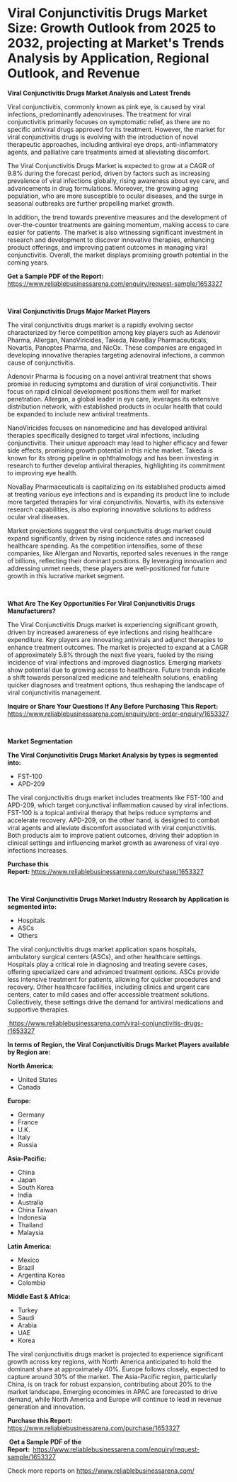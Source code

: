 <p><h1>Viral Conjunctivitis Drugs Market Size: Growth Outlook from 2025 to 2032, projecting at Market's Trends Analysis by Application, Regional Outlook, and Revenue</h1></p><p><strong>Viral Conjunctivitis Drugs Market Analysis and Latest Trends</strong></p>
<p><p>Viral conjunctivitis, commonly known as pink eye, is caused by viral infections, predominantly adenoviruses. The treatment for viral conjunctivitis primarily focuses on symptomatic relief, as there are no specific antiviral drugs approved for its treatment. However, the market for viral conjunctivitis drugs is evolving with the introduction of novel therapeutic approaches, including antiviral eye drops, anti-inflammatory agents, and palliative care treatments aimed at alleviating discomfort.</p><p>The Viral Conjunctivitis Drugs Market is expected to grow at a CAGR of 9.8% during the forecast period, driven by factors such as increasing prevalence of viral infections globally, rising awareness about eye care, and advancements in drug formulations. Moreover, the growing aging population, who are more susceptible to ocular diseases, and the surge in seasonal outbreaks are further propelling market growth.</p><p>In addition, the trend towards preventive measures and the development of over-the-counter treatments are gaining momentum, making access to care easier for patients. The market is also witnessing significant investment in research and development to discover innovative therapies, enhancing product offerings, and improving patient outcomes in managing viral conjunctivitis. Overall, the market displays promising growth potential in the coming years.</p></p>
<p><strong>Get a Sample PDF of the Report:&nbsp;</strong> <a href="https://www.reliablebusinessarena.com/enquiry/request-sample/1653327?utm_campaign=1841&utm_medium=2&utm_source=Github&utm_content=ia&utm_term=08032025&utm_id=viral-conjunctivitis-drugs">https://www.reliablebusinessarena.com/enquiry/request-sample/1653327</a></p>
<p>&nbsp;</p>
<p><strong>Viral Conjunctivitis Drugs Major Market Players</strong></p>
<p><p>The viral conjunctivitis drugs market is a rapidly evolving sector characterized by fierce competition among key players such as Adenovir Pharma, Allergan, NanoViricides, Takeda, NovaBay Pharmaceuticals, Novartis, Panoptes Pharma, and NicOx. These companies are engaged in developing innovative therapies targeting adenoviral infections, a common cause of conjunctivitis.</p><p>Adenovir Pharma is focusing on a novel antiviral treatment that shows promise in reducing symptoms and duration of viral conjunctivitis. Their focus on rapid clinical development positions them well for market penetration. Allergan, a global leader in eye care, leverages its extensive distribution network, with established products in ocular health that could be expanded to include new antiviral treatments.</p><p>NanoViricides focuses on nanomedicine and has developed antiviral therapies specifically designed to target viral infections, including conjunctivitis. Their unique approach may lead to higher efficacy and fewer side effects, promising growth potential in this niche market. Takeda is known for its strong pipeline in ophthalmology and has been investing in research to further develop antiviral therapies, highlighting its commitment to improving eye health.</p><p>NovaBay Pharmaceuticals is capitalizing on its established products aimed at treating various eye infections and is expanding its product line to include more targeted therapies for viral conjunctivitis. Novartis, with its extensive research capabilities, is also exploring innovative solutions to address ocular viral diseases.</p><p>Market projections suggest the viral conjunctivitis drugs market could expand significantly, driven by rising incidence rates and increased healthcare spending. As the competition intensifies, some of these companies, like Allergan and Novartis, reported sales revenues in the range of billions, reflecting their dominant positions. By leveraging innovation and addressing unmet needs, these players are well-positioned for future growth in this lucrative market segment.</p></p>
<p>&nbsp;</p>
<p><strong>What Are The Key Opportunities For Viral Conjunctivitis Drugs Manufacturers?</strong></p>
<p><p>The Viral Conjunctivitis Drugs market is experiencing significant growth, driven by increased awareness of eye infections and rising healthcare expenditure. Key players are innovating antivirals and adjunct therapies to enhance treatment outcomes. The market is projected to expand at a CAGR of approximately 5.8% through the next five years, fueled by the rising incidence of viral infections and improved diagnostics. Emerging markets show potential due to growing access to healthcare. Future trends indicate a shift towards personalized medicine and telehealth solutions, enabling quicker diagnoses and treatment options, thus reshaping the landscape of viral conjunctivitis management.</p></p>
<p><strong>Inquire or Share Your Questions If Any Before Purchasing This Report:</strong> <a href="https://www.reliablebusinessarena.com/enquiry/pre-order-enquiry/1653327?utm_campaign=1841&utm_medium=2&utm_source=Github&utm_content=ia&utm_term=08032025&utm_id=viral-conjunctivitis-drugs">https://www.reliablebusinessarena.com/enquiry/pre-order-enquiry/1653327</a></p>
<p>&nbsp;</p>
<p><strong>Market Segmentation</strong></p>
<p><strong>The Viral Conjunctivitis Drugs Market Analysis by types is segmented into:</strong></p>
<p><ul><li>FST-100</li><li>APD-209</li></ul></p>
<p><p>The viral conjunctivitis drugs market includes treatments like FST-100 and APD-209, which target conjunctival inflammation caused by viral infections. FST-100 is a topical antiviral therapy that helps reduce symptoms and accelerate recovery. APD-209, on the other hand, is designed to combat viral agents and alleviate discomfort associated with viral conjunctivitis. Both products aim to improve patient outcomes, driving their adoption in clinical settings and influencing market growth as awareness of viral eye infections increases.</p></p>
<p><strong>Purchase this Report:&nbsp;</strong><a href="https://www.reliablebusinessarena.com/purchase/1653327?utm_campaign=1841&utm_medium=2&utm_source=Github&utm_content=ia&utm_term=08032025&utm_id=viral-conjunctivitis-drugs">https://www.reliablebusinessarena.com/purchase/1653327</a></p>
<p>&nbsp;</p>
<p><strong>The Viral Conjunctivitis Drugs Market Industry Research by Application is segmented into:</strong></p>
<p><ul><li>Hospitals</li><li>ASCs</li><li>Others</li></ul></p>
<p><p>The viral conjunctivitis drugs market application spans hospitals, ambulatory surgical centers (ASCs), and other healthcare settings. Hospitals play a critical role in diagnosing and treating severe cases, offering specialized care and advanced treatment options. ASCs provide less intensive treatment for patients, allowing for quicker procedures and recovery. Other healthcare facilities, including clinics and urgent care centers, cater to mild cases and offer accessible treatment solutions. Collectively, these settings drive the demand for antiviral medications and supportive therapies.</p></p>
<p><a href="https://www.reliablebusinessarena.com/viral-conjunctivitis-drugs-r1653327?utm_campaign=1841&utm_medium=2&utm_source=Github&utm_content=ia&utm_term=08032025&utm_id=viral-conjunctivitis-drugs">&nbsp;https://www.reliablebusinessarena.com/viral-conjunctivitis-drugs-r1653327</a></p>
<p><strong>In terms of Region, the Viral Conjunctivitis Drugs Market Players available by Region are:</strong></p>
<p>
    <p> <strong> North America: </strong>
        <ul>
            <li>United States</li>
            <li>Canada</li>
        </ul>
        </p> 
    <p> <strong> Europe: </strong>
        <ul>
            <li>Germany</li>
            <li>France</li>
            <li>U.K.</li>
            <li>Italy</li>
            <li>Russia</li>
        </ul>
        </p> 
    <p> <strong> Asia-Pacific: </strong>
        <ul>
            <li>China</li>
            <li>Japan</li>
            <li>South Korea</li>
            <li>India</li>
            <li>Australia</li>
            <li>China Taiwan</li>
            <li>Indonesia</li>
            <li>Thailand</li>
            <li>Malaysia</li>
        </ul>
        </p> 
    <p> <strong> Latin America: </strong>
        <ul>
            <li>Mexico</li>
            <li>Brazil</li>
            <li>Argentina Korea</li>
            <li>Colombia</li>
        </ul>
        </p> 
    <p> <strong> Middle East & Africa: </strong>
        <ul>
            <li>Turkey</li>
            <li>Saudi</li>
            <li>Arabia</li>
            <li>UAE</li>
            <li>Korea</li>
        </ul>
    </p>
    </p>
<p><p>The viral conjunctivitis drugs market is projected to experience significant growth across key regions, with North America anticipated to hold the dominant share at approximately 40%. Europe follows closely, expected to capture around 30% of the market. The Asia-Pacific region, particularly China, is on track for robust expansion, contributing about 20% to the market landscape. Emerging economies in APAC are forecasted to drive demand, while North America and Europe will continue to lead in revenue generation and innovation.</p></p>
<p><strong>Purchase this Report: </strong><a href="https://www.reliablebusinessarena.com/purchase/1653327?utm_campaign=1841&utm_medium=2&utm_source=Github&utm_content=ia&utm_term=08032025&utm_id=viral-conjunctivitis-drugs">https://www.reliablebusinessarena.com/purchase/1653327</a></p>
<p>&nbsp;<strong>Get a Sample PDF of the Report:&nbsp;&nbsp;</strong><a href="https://www.reliablebusinessarena.com/enquiry/request-sample/1653327?utm_campaign=1841&utm_medium=2&utm_source=Github&utm_content=ia&utm_term=08032025&utm_id=viral-conjunctivitis-drugs">https://www.reliablebusinessarena.com/enquiry/request-sample/1653327</a></p>
<p><strong></strong></p>
<p>Check more reports on <a href="https://www.reliablebusinessarena.com/?utm_campaign=1841&utm_medium=2&utm_source=Github&utm_content=ia&utm_term=08032025&utm_id=viral-conjunctivitis-drugs">https://www.reliablebusinessarena.com/</a></p>